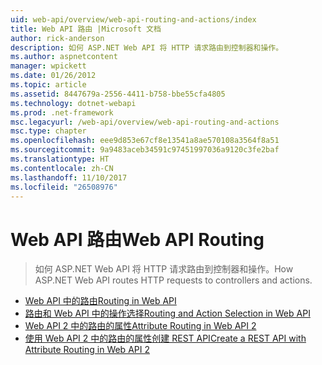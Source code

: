```yaml
---
uid: web-api/overview/web-api-routing-and-actions/index
title: Web API 路由 |Microsoft 文档
author: rick-anderson
description: 如何 ASP.NET Web API 将 HTTP 请求路由到控制器和操作。
ms.author: aspnetcontent
manager: wpickett
ms.date: 01/26/2012
ms.topic: article
ms.assetid: 8447679a-2556-4411-b758-bbe55cfa4805
ms.technology: dotnet-webapi
ms.prod: .net-framework
msc.legacyurl: /web-api/overview/web-api-routing-and-actions
msc.type: chapter
ms.openlocfilehash: eee9d853e67cf8e13541a8ae570108a3564f8a51
ms.sourcegitcommit: 9a9483aceb34591c97451997036a9120c3fe2baf
ms.translationtype: HT
ms.contentlocale: zh-CN
ms.lasthandoff: 11/10/2017
ms.locfileid: "26508976"
---
```

<a name="web-api-routing"></a><span data-ttu-id="35d11-103">Web API 路由</span><span class="sxs-lookup"><span data-stu-id="35d11-103">Web API Routing</span></span>
====================
> <span data-ttu-id="35d11-104">如何 ASP.NET Web API 将 HTTP 请求路由到控制器和操作。</span><span class="sxs-lookup"><span data-stu-id="35d11-104">How ASP.NET Web API routes HTTP requests to controllers and actions.</span></span>


- [<span data-ttu-id="35d11-105">Web API 中的路由</span><span class="sxs-lookup"><span data-stu-id="35d11-105">Routing in Web API</span></span>](routing-in-aspnet-web-api.md)
- [<span data-ttu-id="35d11-106">路由和 Web API 中的操作选择</span><span class="sxs-lookup"><span data-stu-id="35d11-106">Routing and Action Selection in Web API</span></span>](routing-and-action-selection.md)
- [<span data-ttu-id="35d11-107">Web API 2 中的路由的属性</span><span class="sxs-lookup"><span data-stu-id="35d11-107">Attribute Routing in Web API 2</span></span>](attribute-routing-in-web-api-2.md)
- [<span data-ttu-id="35d11-108">使用 Web API 2 中的路由的属性创建 REST API</span><span class="sxs-lookup"><span data-stu-id="35d11-108">Create a REST API with Attribute Routing in Web API 2</span></span>](create-a-rest-api-with-attribute-routing.md)
